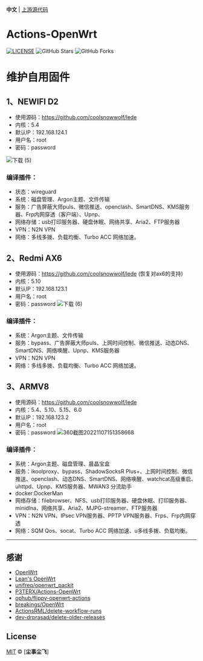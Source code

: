 **中文** | [上游源代码](https://github.com/P3TERX/Actions-OpenWrt)

# Actions-OpenWrt

[![LICENSE](https://img.shields.io/github/license/mashape/apistatus.svg?style=flat-square&label=LICENSE)](https://github.com/fichenx/OpenWrt/blob/main/LICENSE)
![GitHub Stars](https://img.shields.io/github/stars/fichenx/OpenWrt.svg?style=flat-square&label=Stars&logo=github)
![GitHub Forks](https://img.shields.io/github/forks/fichenx/OpenWrt.svg?style=flat-square&label=Forks&logo=github)



# 维护自用固件
## 1、NEWIFI D2
- 使用源码：https://github.com/coolsnowwolf/lede
- 内核：5.4
- 默认IP：192.168.124.1
- 用户名：root
- 密码：password

![下载 (5)](https://user-images.githubusercontent.com/86181542/159106441-fdd3c90c-abd0-4f0c-8d5f-ddaa40819dab.png)
### 编译插件：
- 状态：wireguard
- 系统：磁盘管理、Argon主题、文件传输
- 服务：广告屏蔽大师puls、微信推送、openclash、SmartDNS、KMS服务器、Frp内网穿透（客户端）、Upnp、
- 网络存储：usb打印服务器、硬盘休眠、网络共享、Aria2、FTP服务器
- VPN：N2N VPN
- 网络：多线多拨、负载均衡、Turbo ACC 网络加速。

## 2、Redmi AX6
- 使用源码：https://github.com/coolsnowwolf/lede (恢复对ax6的支持)
- 内核：5.10
- 默认IP：192.168.123.1
- 用户名：root
- 密码：password
![下载 (6)](https://user-images.githubusercontent.com/86181542/159106907-30052d04-b1d1-4975-aa02-ebb699e3cf8d.png)

### 编译插件：
- 系统：Argon主题、文件传输
- 服务：bypass、广告屏蔽大师puls、上网时间控制、微信推送、动态DNS、SmartDNS、网络唤醒、Upnp、KMS服务器
- VPN：N2N VPN
- 网络：多线多拨、负载均衡、Turbo ACC 网络加速。


## 3、ARMV8
- 使用源码：https://github.com/coolsnowwolf/lede 
- 内核：5.4、5.10、5.15、6.0
- 默认IP：192.168.123.2
- 用户名：root
- 密码：password
![360截图20221107151358668](https://user-images.githubusercontent.com/86181542/200247548-8fda7d73-a986-4fde-98d4-b12c1f5c3edc.jpg)


### 编译插件：
- 系统：Argon主题、磁盘管理、晨晶宝盒
- 服务：ikoolproxy、bypass、ShadowSocksR Plus+、上网时间控制、微信推送、openclash、动态DNS、SmartDNS、网络唤醒、watchcat高级重启、uhttpd、Upnp、KMS服务器、MWAN3 分流助手
- docker:DockerMan
- 网络存储：filebrowser、NFS、usb打印服务器、硬盘休眠、打印服务器、minidlna、网络共享、Aria2、MJPG-streamer、FTP服务器
- VPN：N2N VPN、IPsec VPN服务器、PPTP VPN服务器、Frps、Frp内网穿透
- 网络：SQM Qos、socat、Turbo ACC 网络加速、u多线多拨、负载均衡。


---------------------------

## 感谢

- [OpenWrt](https://github.com/openwrt/openwrt)
- [Lean's OpenWrt](https://github.com/coolsnowwolf/lede)
- [unifreq/openwrt_packit](https://github.com/unifreq/openwrt_packit)
- [P3TERX/Actions-OpenWrt](https://github.com/P3TERX/Actions-OpenWrt)
- [ophub/flippy-openwrt-actions](https://github.com/ophub/flippy-openwrt-actions)
- [breakings/OpenWrt](https://github.com/breakings/OpenWrt)
- [ActionsRML/delete-workflow-runs](https://github.com/ActionsRML/delete-workflow-runs)
- [dev-drprasad/delete-older-releases](https://github.com/dev-drprasad/delete-older-releases)

## License

[MIT](https://github.com/fichenx/OpenWrt/blob/main/LICENSE) © [**尘事尘飞**]
